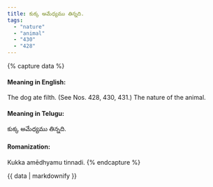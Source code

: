 ```yaml
---
title: కుక్క అమేధ్యము తిన్నది.
tags:
  - "nature"
  - "animal"
  - "430"
  - "428"
---
```


{% capture data %}
#### Meaning in English:
The dog ate filth.
(See Nos. 428, 430, 431.)
The nature of the animal.

#### Meaning in Telugu:
కుక్క అమేధ్యము తిన్నది.

#### Romanization:
Kukka amēdhyamu tinnadi.
{% endcapture %}

{{ data | markdownify }}

